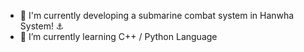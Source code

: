 - 🚀 I'm currently developing a submarine combat system in Hanwha System! ⚓
- 🌱 I’m currently learning C++ / Python Language
